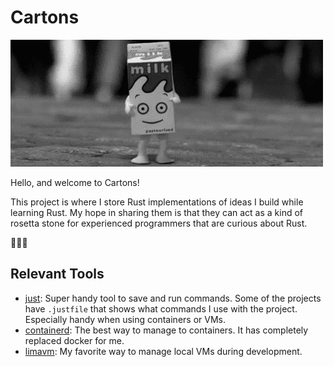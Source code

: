 # Cartons

![Animation of a happy milk carton doing a little jig](carton.gif)

Hello, and welcome to Cartons!

This project is where I store Rust implementations of ideas I build while learning Rust. My hope in sharing them is that they can act as a kind of rosetta stone for experienced programmers that are curious about Rust.

🦀🦀🦀

## Relevant Tools

- [just](https://just.systems/man/en/): Super handy tool to save and run commands. Some of the projects have `.justfile` that shows what commands I use with the project. Especially handy when using containers or VMs.
- [containerd](https://containerd.io/): The best way to manage to containers. It has completely replaced docker for me.
- [limavm](https://lima-vm.io/): My favorite way to manage local VMs during development.
